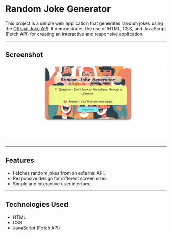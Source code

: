 # Random Joke Generator

This project is a simple web application that generates random jokes using the [Official Joke API](https://official-joke-api.appspot.com/jokes/random). It demonstrates the use of HTML, CSS, and JavaScript (Fetch API) for creating an interactive and responsive application.

---

## Screenshot
![Project Screenshot](assets/project_image.png)

---

## Features
- Fetches random jokes from an external API.
- Responsive design for different screen sizes.
- Simple and interactive user interface.

---

## Technologies Used
- HTML  
- CSS  
- JavaScript (Fetch API)


